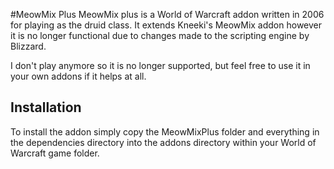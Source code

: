 #MeowMix Plus
MeowMix plus is a World of Warcraft addon written in 2006 for playing as the druid class. It extends Kneeki's MeowMix addon however it is no longer functional due to changes made to the scripting engine by Blizzard.

I don't play anymore so it is no longer supported, but feel free to use it in your own addons if it helps at all.

## Installation
To install the addon simply copy the MeowMixPlus folder and everything in the dependencies directory into the addons directory within your World of Warcraft game folder.